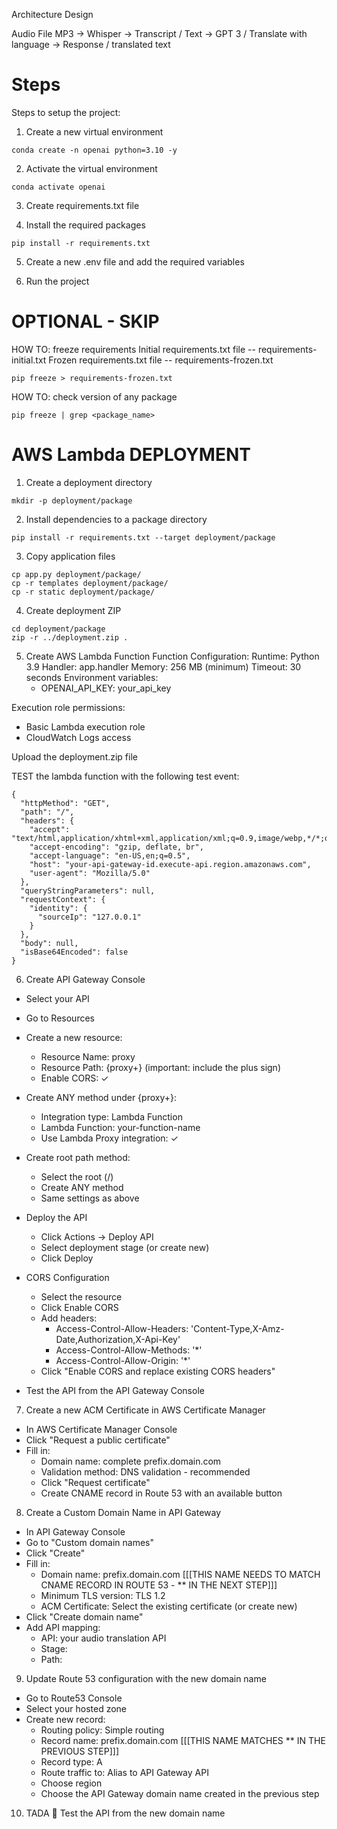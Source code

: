 Architecture Design

Audio File MP3 -> Whisper -> Transcript / Text -> GPT 3 / Translate with language -> Response / translated text


# Steps
Steps to setup the project:

1. Create a new virtual environment
```
conda create -n openai python=3.10 -y
```
2. Activate the virtual environment
```
conda activate openai
```
3. Create requirements.txt file

4. Install the required packages
```
pip install -r requirements.txt
```

5. Create a new .env file and add the required variables

6. Run the project



# OPTIONAL - SKIP

HOW TO: freeze requirements
Initial requirements.txt file -- requirements-initial.txt
Frozen requirements.txt file -- requirements-frozen.txt
```
pip freeze > requirements-frozen.txt
```


HOW TO: check version of any package
```
pip freeze | grep <package_name>
```

# AWS Lambda DEPLOYMENT

1. Create a deployment directory
```
mkdir -p deployment/package
```

2. Install dependencies to a package directory
```
pip install -r requirements.txt --target deployment/package
```
<!-- pip freeze > deployment/requirements.txt -->

<!-- NOT NEEDED FOR PRODUCTION -->
<!-- 3. Create and activate virtual environment -->
<!-- python -m venv venv -->
<!-- source venv/bin/activate -->

3. Copy application files
```
cp app.py deployment/package/
cp -r templates deployment/package/
cp -r static deployment/package/
```

4. Create deployment ZIP
```
cd deployment/package
zip -r ../deployment.zip .
```

5. Create AWS Lambda Function
Function Configuration:
  Runtime: Python 3.9
  Handler: app.handler
  Memory: 256 MB (minimum)
  Timeout: 30 seconds
  Environment variables:
    - OPENAI_API_KEY: your_api_key

Execution role permissions:
  - Basic Lambda execution role
  - CloudWatch Logs access

Upload the deployment.zip file

TEST the lambda function with the following test event:
```
{
  "httpMethod": "GET",
  "path": "/",
  "headers": {
    "accept": "text/html,application/xhtml+xml,application/xml;q=0.9,image/webp,*/*;q=0.8",
    "accept-encoding": "gzip, deflate, br",
    "accept-language": "en-US,en;q=0.5",
    "host": "your-api-gateway-id.execute-api.region.amazonaws.com",
    "user-agent": "Mozilla/5.0"
  },
  "queryStringParameters": null,
  "requestContext": {
    "identity": {
      "sourceIp": "127.0.0.1"
    }
  },
  "body": null,
  "isBase64Encoded": false
}
```

6. Create API Gateway Console
  - Select your API
  - Go to Resources
  - Create a new resource:
    - Resource Name: proxy
    - Resource Path: {proxy+}  (important: include the plus sign)
    - Enable CORS: ✓
  - Create ANY method under {proxy+}:
    - Integration type: Lambda Function
    - Lambda Function: your-function-name
    - Use Lambda Proxy integration: ✓
   
  - Create root path method:
    - Select the root (/)
    - Create ANY method
    - Same settings as above
  - Deploy the API
    - Click Actions → Deploy API
    - Select deployment stage (or create new)
    - Click Deploy
  - CORS Configuration
    - Select the resource
    - Click Enable CORS
    - Add headers:
      - Access-Control-Allow-Headers: 'Content-Type,X-Amz-Date,Authorization,X-Api-Key'
      - Access-Control-Allow-Methods: '*'
      - Access-Control-Allow-Origin: '*'
     - Click "Enable CORS and replace existing CORS headers"

  - Test the API from the API Gateway Console

7. Create a new ACM Certificate in AWS Certificate Manager
  - In AWS Certificate Manager Console
  - Click "Request a public certificate"
  - Fill in:
    - Domain name: complete prefix.domain.com
    - Validation method: DNS validation - recommended
    - Click "Request certificate"
    - Create CNAME record in Route 53 with an available button

8. Create a Custom Domain Name in API Gateway
  - In API Gateway Console
  - Go to "Custom domain names"
  - Click "Create"
  - Fill in:
    - Domain name: prefix.domain.com [[[THIS NAME NEEDS TO MATCH CNAME RECORD IN ROUTE 53 - ** IN THE NEXT STEP]]]
    - Minimum TLS version: TLS 1.2
    - ACM Certificate: Select the existing certificate (or create new)
  - Click "Create domain name"
  - Add API mapping:
    - API: your audio translation API
    - Stage: <enter stage name>
    - Path: <optional path>

9. Update Route 53 configuration with the new domain name
  - Go to Route53 Console
  - Select your hosted zone
  - Create new record:
    - Routing policy: Simple routing
    - Record name: prefix.domain.com [[[THIS NAME MATCHES ** IN THE PREVIOUS STEP]]]
    - Record type: A
    - Route traffic to: Alias to API Gateway API
    - Choose region
    - Choose the API Gateway domain name created in the previous step
    

10. TADA 🎉 Test the API from the new domain name 
